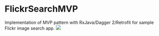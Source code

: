 # FlickrSearchMVP
Implementation of MVP pattern with RxJava/Dagger 2/Retrofit for sample Flickr image search app.
<img src="http://cs.ecs.baylor.edu/~zhunussov/flickrmvp.gif"/>
